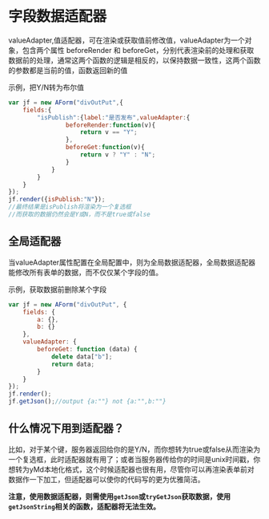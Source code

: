 # 字段数据适配器

valueAdapter,值适配器，可在渲染或获取值前修改值，valueAdapter为一个对象，包含两个属性 beforeRender 和 beforeGet，分别代表渲染前的处理和获取数据前的处理，通常这两个函数的逻辑是相反的，以保持数据一致性，这两个函数的参数都是当前的值，函数返回新的值

示例，把Y/N转为布尔值
```javascript
var jf = new AForm("divOutPut",{
    fields:{
        "isPublish":{label:"是否发布",valueAdapter:{
                beforeRender:function(v){
                    return v == "Y";
                },
                beforeGet:function(v){
                    return v ? "Y" : "N";
                }
            }
        }
    }
});
jf.render({isPublish:"N"});
//最终结果是isPublish将渲染为一个复选框
//而获取的数据仍然会是Y或N，而不是true或false
```
## 全局适配器

当valueAdapter属性配置在全局配置中，则为全局数据适配器，全局数据适配器能修改所有表单的数据，而不仅仅某个字段的值。

示例，获取数据前删除某个字段

```javascript
var jf = new AForm("divOutPut", {
    fields: {
        a: {},
        b: {}
    },
    valueAdapter: {
        beforeGet: function (data) {
            delete data["b"];
            return data;
        }
    }
});
jf.render();
jf.getJson();//output {a:""} not {a:"",b:""}
```

## 什么情况下用到适配器？

比如，对于某个键，服务器返回给你的是Y/N，而你想转为true或false从而渲染为一个复选框，此时适配器就有用了；或者当服务器传给你的时间是unix时间戳，你想转为yMd本地化格式，这个时候适配器也很有用，尽管你可以再渲染表单前对数据作一下加工，但适配器可以使你的代码写的更为优雅简洁。

**注意，使用数据适配器，则需使用`getJson`或`tryGetJson`获取数据，使用`getJsonString`相关的函数，适配器将无法生效。**


